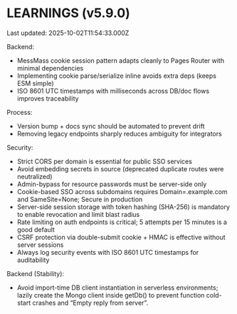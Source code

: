 # LEARNINGS (v5.9.0)

Last updated: 2025-10-02T11:54:33.000Z

Backend:
- MessMass cookie session pattern adapts cleanly to Pages Router with minimal dependencies
- Implementing cookie parse/serialize inline avoids extra deps (keeps ESM simple)
- ISO 8601 UTC timestamps with milliseconds across DB/doc flows improves traceability

Process:
- Version bump + docs sync should be automated to prevent drift
- Removing legacy endpoints sharply reduces ambiguity for integrators

Security:
- Strict CORS per domain is essential for public SSO services
- Avoid embedding secrets in source (deprecated duplicate routes were neutralized)
- Admin-bypass for resource passwords must be server-side only
- Cookie-based SSO across subdomains requires Domain=.example.com and SameSite=None; Secure in production
- Server-side session storage with token hashing (SHA-256) is mandatory to enable revocation and limit blast radius
- Rate limiting on auth endpoints is critical; 5 attempts per 15 minutes is a good default
- CSRF protection via double-submit cookie + HMAC is effective without server sessions
- Always log security events with ISO 8601 UTC timestamps for auditability

Backend (Stability):
- Avoid import-time DB client instantiation in serverless environments; lazily create the Mongo client inside getDb() to prevent function cold-start crashes and “Empty reply from server”.
